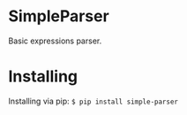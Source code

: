 # SimpleParser
Basic expressions parser.

# Installing
Installing via pip:
```$ pip install simple-parser```
